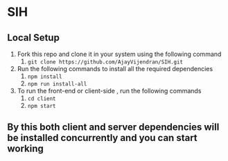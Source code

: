# SIH

## Local Setup

1. Fork this repo and clone it in your system using the following command
    1. `git clone https://github.com/AjayVijendran/SIH.git`
2. Run the following commands to install all the required dependencies
    1. `npm install`
    2. `npm run install-all`
3. To run the front-end or client-side , run the following commands
    1. `cd client`
    2. `npm start`

## By this both client and server dependencies will be installed concurrently and you can start working
